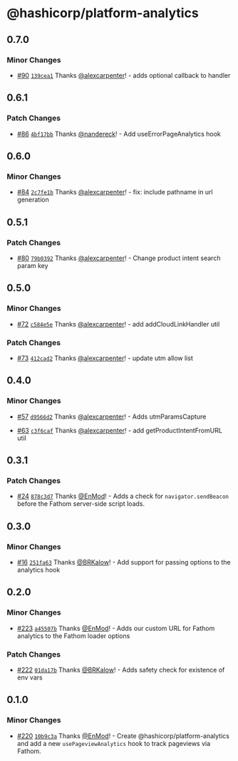 # @hashicorp/platform-analytics

## 0.7.0

### Minor Changes

- [#90](https://github.com/hashicorp/web-platform-packages/pull/90) [`139cea1`](https://github.com/hashicorp/web-platform-packages/commit/139cea110a78b6449c20069bc911dbbb5e25e2b1) Thanks [@alexcarpenter](https://github.com/alexcarpenter)! - adds optional callback to handler

## 0.6.1

### Patch Changes

- [#86](https://github.com/hashicorp/web-platform-packages/pull/86) [`4bf17bb`](https://github.com/hashicorp/web-platform-packages/commit/4bf17bb91ed711eadc60d219eef7a3d9df623d77) Thanks [@nandereck](https://github.com/nandereck)! - Add useErrorPageAnalytics hook

## 0.6.0

### Minor Changes

- [#84](https://github.com/hashicorp/web-platform-packages/pull/84) [`2c7fe1b`](https://github.com/hashicorp/web-platform-packages/commit/2c7fe1bb3f21946cfbd252bdd1f3156b97a6d33c) Thanks [@alexcarpenter](https://github.com/alexcarpenter)! - fix: include pathname in url generation

## 0.5.1

### Patch Changes

- [#80](https://github.com/hashicorp/web-platform-packages/pull/80) [`79b0392`](https://github.com/hashicorp/web-platform-packages/commit/79b03920a32efefd5cdddcb41889dfa7e543e041) Thanks [@alexcarpenter](https://github.com/alexcarpenter)! - Change product intent search param key

## 0.5.0

### Minor Changes

- [#72](https://github.com/hashicorp/web-platform-packages/pull/72) [`c584e5e`](https://github.com/hashicorp/web-platform-packages/commit/c584e5e8217e6f929d0e575e2fc6ce8dd27474cc) Thanks [@alexcarpenter](https://github.com/alexcarpenter)! - add addCloudLinkHandler util

### Patch Changes

- [#73](https://github.com/hashicorp/web-platform-packages/pull/73) [`412cad2`](https://github.com/hashicorp/web-platform-packages/commit/412cad2d04c92719ac24d150ffe282ffa5aafb57) Thanks [@alexcarpenter](https://github.com/alexcarpenter)! - update utm allow list

## 0.4.0

### Minor Changes

- [#57](https://github.com/hashicorp/web-platform-packages/pull/57) [`d9566d2`](https://github.com/hashicorp/web-platform-packages/commit/d9566d2940912e180631b67914210cf81f174278) Thanks [@alexcarpenter](https://github.com/alexcarpenter)! - Adds utmParamsCapture

* [#63](https://github.com/hashicorp/web-platform-packages/pull/63) [`c3f6caf`](https://github.com/hashicorp/web-platform-packages/commit/c3f6caf1d2884bf6db98abe27a8c68276af60e85) Thanks [@alexcarpenter](https://github.com/alexcarpenter)! - add getProductIntentFromURL util

## 0.3.1

### Patch Changes

- [#24](https://github.com/hashicorp/web-platform-packages/pull/24) [`878c3d7`](https://github.com/hashicorp/web-platform-packages/commit/878c3d794f10a9776aea7ed342b59e76a2d56a73) Thanks [@EnMod](https://github.com/EnMod)! - Adds a check for `navigator.sendBeacon` before the Fathom server-side script loads.

## 0.3.0

### Minor Changes

- [#16](https://github.com/hashicorp/web-platform-packages/pull/16) [`251fa63`](https://github.com/hashicorp/web-platform-packages/commit/251fa6317392f00124d3a221dbda2661284e8ea1) Thanks [@BRKalow](https://github.com/BRKalow)! - Add support for passing options to the analytics hook

## 0.2.0

### Minor Changes

- [#223](https://github.com/hashicorp/nextjs-scripts/pull/223) [`a45507b`](https://github.com/hashicorp/nextjs-scripts/commit/a45507b12f198b795af193c60527bc9270991e9c) Thanks [@EnMod](https://github.com/EnMod)! - Adds our custom URL for Fathom analytics to the Fathom loader options

### Patch Changes

- [#222](https://github.com/hashicorp/nextjs-scripts/pull/222) [`01da17b`](https://github.com/hashicorp/nextjs-scripts/commit/01da17bdc955237b9bfa8d503f4bcc4b1001b030) Thanks [@BRKalow](https://github.com/BRKalow)! - Adds safety check for existence of env vars

## 0.1.0

### Minor Changes

- [#220](https://github.com/hashicorp/nextjs-scripts/pull/220) [`10b9c3a`](https://github.com/hashicorp/nextjs-scripts/commit/10b9c3a9dd1156fd3d0321b0b3133ecb4c4edb48) Thanks [@EnMod](https://github.com/EnMod)! - Create @hashicorp/platform-analytics and add a new `usePageviewAnalytics` hook to track pageviews via Fathom.
